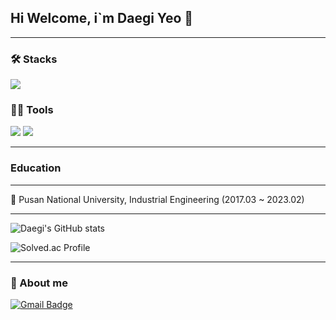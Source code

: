 ## Hi Welcome, i`m Daegi Yeo 👋
---


### 🛠️ Stacks

<img src="https://img.shields.io/badge/Python-3766AB?style=flat-square&logo=Python&logoColor=white"/>

### 💪🏼 Tools

<img src="https://img.shields.io/badge/Git-F05032?style=flat-square&logo=Git&logoColor=white"/> <img src="https://img.shields.io/badge/Visual Studio Code-007ACC?style=flat-square&logo=Visual Studio Code&logoColor=white"/>

---

### Education
---
📖 Pusan National University, Industrial Engineering (2017.03 ~ 2023.02)

---

![Daegi's GitHub stats](https://github-readme-stats.vercel.app/api?username=daegi0923&show_icons=true&theme=radical)

![Solved.ac Profile](http://mazassumnida.wtf/api/v2/generate_badge?boj=daegi0923)

---

### 🐯 About me

[![Gmail Badge](https://img.shields.io/badge/Gmail-d14836?style=flat-square&logo=Gmail&logoColor=white&link=mailto:daegi0923@gmail.com)](daegi0923@gmail.com)
